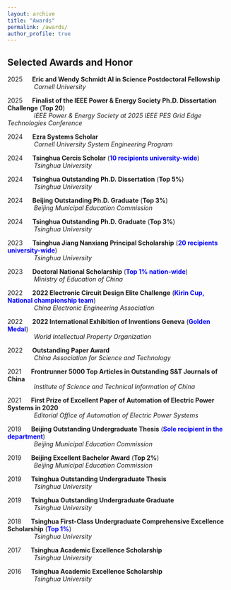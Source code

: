 ```yaml
---
layout: archive
title: "Awards"
permalink: /awards/
author_profile: true
---
```


## Selected Awards and Honor
2025    **Eric and Wendy Schmidt AI in Science Postdoctoral Fellowship**  
     *Cornell University*

2025    **Finalist of the IEEE Power & Energy Society Ph.D. Dissertation Challenge** (**Top 20**)  
     *IEEE Power & Energy Society at 2025 IEEE PES Grid Edge Technologies Conference*

2024    **Ezra Systems Scholar**  
     *Cornell University System Engineering Program*

2024    **Tsinghua Cercis Scholar** (**<span style="color:blue;">10 recipients university-wide</span>**)  
     *Tsinghua University*

2024    **Tsinghua Outstanding Ph.D. Dissertation** (**Top 5%**)  
     *Tsinghua University*

2024    **Beijing Outstanding Ph.D. Graduate** (**Top 3%**)  
     *Beijing Municipal Education Commission*

2024    **Tsinghua Outstanding Ph.D. Graduate** (**Top 3%**)  
     *Tsinghua University*

2023    **Tsinghua Jiang Nanxiang Principal Scholarship** (**<span style="color:blue;">20 recipients university-wide</span>**)  
     *Tsinghua University*

2023    **Doctoral National Scholarship** (**<span style="color:blue;">Top 1% nation-wide</span>**)  
     *Ministry of Education of China*

2022    **2022 Electronic Circuit Design Elite Challenge** (**<span style="color:blue;">Kirin Cup, National championship team</span>**)  
     *China Electronic Engineering Association*

2022    **2022 International Exhibition of Inventions Geneva** (**<span style="color:blue;">Golden Medal</span>**)  
     *World Intellectual Property Organization*

2022    **Outstanding Paper Award**  
     *China Association for Science and Technology*

2021    **Frontrunner 5000 Top Articles in Outstanding S&T Journals of China**  
     *Institute of Science and Technical Information of China*

2021    **First Prize of Excellent Paper of Automation of Electric Power Systems in 2020**  
     *Editorial Office of Automation of Electric Power Systems*

2019    **Beijing Outstanding Undergraduate Thesis** (**<span style="color:blue;">Sole recipient in the department</span>**)  
     *Beijing Municipal Education Commission*

2019    **Beijing Excellent Bachelor Award** (**Top 2%**)  
     *Beijing Municipal Education Commission*

2019    **Tsinghua Outstanding Undergraduate Thesis**  
     *Tsinghua University*

2019    **Tsinghua Outstanding Undergraduate Graduate**  
     *Tsinghua University*

2018    **Tsinghua First-Class Undergraduate Comprehensive Excellence Scholarship** (**<span style="color:blue;">Top 1%</span>**)  
     *Tsinghua University*

2017    **Tsinghua Academic Excellence Scholarship**  
     *Tsinghua University*

2016    **Tsinghua Academic Excellence Scholarship**  
     *Tsinghua University*



